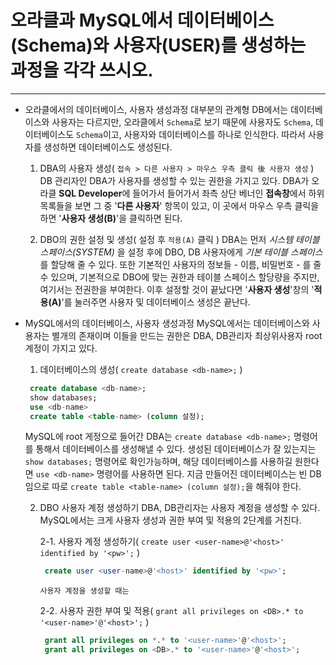  # 오라클과 MySQL에서 데이터베이스(Schema)와 사용자(USER)를 생성하는 과정을 각각 쓰시오.
 ***
 
  + 오라클에서의 데이터베이스, 사용자 생성과정
    대부분의 관계형 DB에서는 데이터베이스와 사용자는 다르지만, 오라클에서 `Schema`로 보기 때문에 사용자도 `Schema`, 데이터베이스도 `Schema`이고, 사용자와 데이터베이스를 하나로 인식한다. 따라서 사용자를 생성하면 데이터베이스도 생성된다.
    
    1. DBA의 사용자 생성( `접속 > 다른 사용자 > 마우스 우측 클릭 後 사용자 생성` )
       DB 관리자인 DBA가 사용자를 생성할 수 있는 권한을 가지고 있다. DBA가 오라클 **SQL Developer**에 들어가서 들어가서 좌측 상단 베너인 **접속창**에서 하위 목록들을 보면 그 중 '**다른 사용자**' 항목이 있고, 이 곳에서 마우스 우측 클릭을 하면 '**사용자 생성(B)**'을 클릭하면 된다.
    
    2. DBO의 권한 설정 및 생성( 설정 후 `적용(A)` 클릭 )
       DBA는 먼저 *시스템 테이블 스페이스(SYSTEM)* 을 설정 후에 DBO, DB 사용자에게 *기본 테이블 스페이스* 를 할당해 줄 수 있다. 또한 기본적인 사용자의 정보들 - 이름, 비밀번호 - 를 줄 수 있으며, 기본적으로 DBO에 맞는 권한과 테이블 스페이스 할당량을 주지만, 여기서는 전권한을 부여한다. 이후 설정할 것이 끝났다면 '**사용자 생성**'창의 '**적용(A)**'를 눌러주면 사용자 및 데이터베이스 생성은 끝난다.
       
       
  
  + MySQL에서의 데이터베이스, 사용자 생성과정
    MySQL에서는 데이터베이스와 사용자는 별개의 존재이며 이들을 만드는 권한은 DBA, DB관리자 최상위사용자 root 계정이 가지고 있다.
    
    1. 데이터베이스의 생성( `create database <db-name>;` )
    ```sql
     create database <db-name>;
     show databases;
     use <db-name>
     create table <table-name> (column 설정);
     ```
       MySQL에 root 게정으로 들어간 DBA는 `create database <db-name>;` 명령어를 통해서 데이터베이스를 생성해낼 수 있다. 생성된 데이터베이스가 잘 있는지는 `show databases;` 명령어로 확인가능하며, 해당 데이터베이스를 사용하길 원한다면 `use <db-name>` 명령어를 사용하면 된다. 지금 만들어진 데이터베이스는 빈 DB임으로 따로 `create table <table-name> (column 설정);`을 해줘야 한다.
       
       
    2. DBO 사용자 계정 생성하기
       DBA, DB관리자는 사용자 계정을 생성할 수 있다. MySQL에서는 크게 사용자 생성과 권한 부여 및 적용의 2단계를 거친다.
       
       2-1. 사용자 계정 생성하기( `create user <user-name>@'<host>' identified by '<pw>';` )
        ```sql
         create user <user-name>@'<host>' identified by '<pw>';
        ```
           사용자 계정을 생성할 때는 
       2-2. 사용자 권한 부여 및 적용( `grant all privileges on <DB>.* to '<user-name>'@'<host>';` )
        ```sql
         grant all privileges on *.* to '<user-name>'@'<host>';
         grant all privileges on <DB>.* to '<user-name>'@'<host>';
        ```
